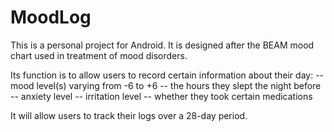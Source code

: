 # MoodLog

This is a personal project for Android. It is designed after the BEAM mood chart used in treatment of mood disorders.

Its function is to allow users to record certain information about their day:
-- mood level(s) varying from -6 to +6
-- the hours they slept the night before
-- anxiety level
-- irritation level
-- whether they took certain medications

It will allow users to track their logs over a 28-day period.


